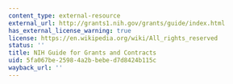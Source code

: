 ```yaml
---
content_type: external-resource
external_url: http://grants1.nih.gov/grants/guide/index.html
has_external_license_warning: true
license: https://en.wikipedia.org/wiki/All_rights_reserved
status: ''
title: NIH Guide for Grants and Contracts
uid: 5fa067be-2598-4a2b-bebe-d7d8424b115c
wayback_url: ''
---
```

